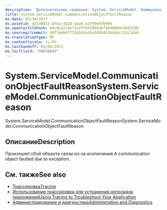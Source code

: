 ```yaml
---
description: 'Дополнительные сведения: System. ServiceModel. Коммуникатионобжектфаултреасон'
title: System.ServiceModel.CommunicationObjectFaultReason
ms.date: 03/30/2017
ms.assetid: d2530933-bfba-4b20-aba6-b1f99e97699d
ms.openlocfilehash: 49c0ca7cbe72ceff431909abfdd48094e3d4220b
ms.sourcegitcommit: ddf7edb67715a5b9a45e3dd44536dabc153c1de0
ms.translationtype: MT
ms.contentlocale: ru-RU
ms.lasthandoff: 02/06/2021
ms.locfileid: "99676642"
---
```

# <a name="systemservicemodelcommunicationobjectfaultreason"></a><span data-ttu-id="9c2e2-103">System.ServiceModel.CommunicationObjectFaultReason</span><span class="sxs-lookup"><span data-stu-id="9c2e2-103">System.ServiceModel.CommunicationObjectFaultReason</span></span>

<span data-ttu-id="9c2e2-104">System.ServiceModel.CommunicationObjectFaultReason</span><span class="sxs-lookup"><span data-stu-id="9c2e2-104">System.ServiceModel.CommunicationObjectFaultReason</span></span>  
  
## <a name="description"></a><span data-ttu-id="9c2e2-105">Описание</span><span class="sxs-lookup"><span data-stu-id="9c2e2-105">Description</span></span>  

 <span data-ttu-id="9c2e2-106">Произошел сбой объекта связи из-за исключения.</span><span class="sxs-lookup"><span data-stu-id="9c2e2-106">A communication object faulted due to exception.</span></span>  
  
## <a name="see-also"></a><span data-ttu-id="9c2e2-107">См. также</span><span class="sxs-lookup"><span data-stu-id="9c2e2-107">See also</span></span>

- [<span data-ttu-id="9c2e2-108">Трассировка</span><span class="sxs-lookup"><span data-stu-id="9c2e2-108">Tracing</span></span>](index.md)
- [<span data-ttu-id="9c2e2-109">Использование трассировки для устранения неполадок приложения</span><span class="sxs-lookup"><span data-stu-id="9c2e2-109">Using Tracing to Troubleshoot Your Application</span></span>](using-tracing-to-troubleshoot-your-application.md)
- [<span data-ttu-id="9c2e2-110">Администрирование и диагностика</span><span class="sxs-lookup"><span data-stu-id="9c2e2-110">Administration and Diagnostics</span></span>](../index.md)
